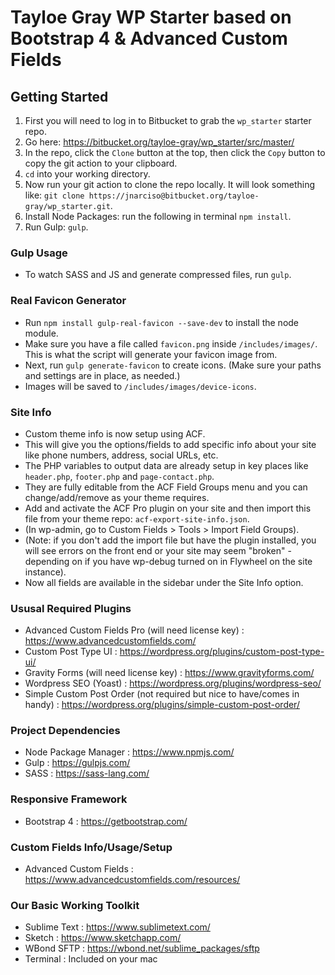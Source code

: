 # Tayloe Gray WP Starter based on Bootstrap 4 & Advanced Custom Fields

## Getting Started
1. First you will need to log in to Bitbucket to grab the `wp_starter` starter repo.
2. Go here:  <https://bitbucket.org/tayloe-gray/wp_starter/src/master/>
3. In the repo, click the `Clone` button at the top, then click the `Copy` button to copy the git action to your clipboard.
1. `cd` into your working directory.
2. Now run your git action to clone the repo locally. It will look something like: ```git clone https://jnarciso@bitbucket.org/tayloe-gray/wp_starter.git```.
2. Install Node Packages: run the following in terminal `npm install`.
3. Run Gulp: `gulp`.

### Gulp Usage
* To watch SASS and JS and generate compressed files, run `gulp`.

### Real Favicon Generator
* Run `npm install gulp-real-favicon --save-dev` to install the node module.
* Make sure you have a file called `favicon.png` inside `/includes/images/`. This is what the script will generate your favicon image from.
* Next, run `gulp generate-favicon` to create icons. (Make sure your paths and settings are in place, as needed.)
* Images will be saved to `/includes/images/device-icons`.

### Site Info
* Custom theme info is now setup using ACF.
* This will give you the options/fields to add specific info about your site like phone numbers, address, social URLs, etc.
* The PHP variables to output data are already setup in key places like `header.php`, `footer.php` and `page-contact.php`. 
* They are fully editable from the ACF Field Groups menu and you can change/add/remove as your theme requires.
* Add and activate the ACF Pro plugin on your site and then import this file from your theme repo: `acf-export-site-info.json`.
* (In wp-admin, go to Custom Fields > Tools > Import Field Groups).
* (Note: if you don't add the import file but have the plugin installed, you will see errors on the front end or your site may seem "broken" - depending on if you have wp-debug turned on in Flywheel on the site instance).
* Now all fields are available in the sidebar under the Site Info option.

### Ususal Required Plugins
* Advanced Custom Fields Pro (will need license key) : <https://www.advancedcustomfields.com/>
* Custom Post Type UI : <https://wordpress.org/plugins/custom-post-type-ui/>
* Gravity Forms (will need license key) : <https://www.gravityforms.com/>
* Wordpress SEO (Yoast) : <https://wordpress.org/plugins/wordpress-seo/>
* Simple Custom Post Order (not required but nice to have/comes in handy) : <https://wordpress.org/plugins/simple-custom-post-order/>

### Project Dependencies 
* Node Package Manager : <https://www.npmjs.com/>
* Gulp : <https://gulpjs.com/>
* SASS : <https://sass-lang.com/>

### Responsive Framework
* Bootstrap 4 : <https://getbootstrap.com/>

### Custom Fields Info/Usage/Setup
* Advanced Custom Fields : <https://www.advancedcustomfields.com/resources/>

### Our Basic Working Toolkit
* Sublime Text : <https://www.sublimetext.com/>
* Sketch : <https://www.sketchapp.com/>
* WBond SFTP : <https://wbond.net/sublime_packages/sftp>
* Terminal : Included on your mac


